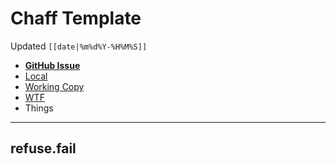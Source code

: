 # Chaff Template
Updated `[[date|%m%d%Y-%H%M%S]]`

- [**GitHub Issue**](https://github.com/extratone/chaff/issues/<|>)
- [Local](drafts://open?uuid=[[uuid]])
- [Working Copy](working-copy://open?repo=chaff&path=posts&mode=content)
- [WTF](https://davidblue.wtf/drafts/[[uuid]].html)
- Things

---

## refuse.fail

<!--more-->


<!--comment-->
